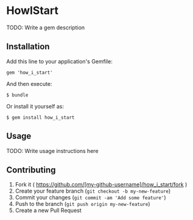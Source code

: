 # HowIStart

TODO: Write a gem description

## Installation

Add this line to your application's Gemfile:

    gem 'how_i_start'

And then execute:

    $ bundle

Or install it yourself as:

    $ gem install how_i_start

## Usage

TODO: Write usage instructions here

## Contributing

1. Fork it ( https://github.com/[my-github-username]/how_i_start/fork )
2. Create your feature branch (`git checkout -b my-new-feature`)
3. Commit your changes (`git commit -am 'Add some feature'`)
4. Push to the branch (`git push origin my-new-feature`)
5. Create a new Pull Request
